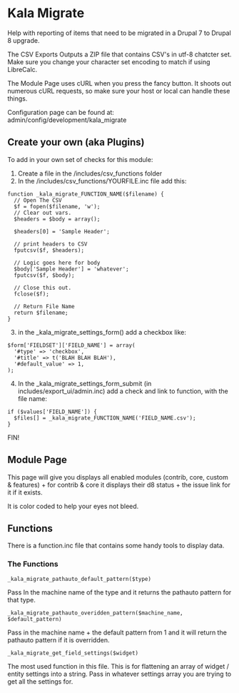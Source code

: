 # Kala Migrate

Help with reporting of items that need to be migrated in a Drupal 7 to Drupal 8 upgrade.

The CSV Exports Outputs a ZIP file that contains CSV's in utf-8 chatcter set.  Make sure you change your character set encoding to match if using LibreCalc.

The Module Page uses cURL when you press the fancy button.  It shoots out numerous cURL requests, so make sure your host or local can handle these things.

Configuration page can be found at: admin/config/development/kala_migrate

## Create your own (aka Plugins)

To add in your own set of checks for this module:

1. Create a file in the /includes/csv_functions folder
2. In the /includes/csv_functions/YOURFILE.inc file add this:

```
function _kala_migrate_FUNCTION_NAME($filename) {
  // Open The CSV
  $f = fopen($filename, 'w');
  // Clear out vars.
  $headers = $body = array();

  $headers[0] = 'Sample Header';

  // print headers to CSV
  fputcsv($f, $headers);

  // Logic goes here for body
  $body['Sample Header'] = 'whatever';
  fputcsv($f, $body);

  // Close this out.
  fclose($f);

  // Return File Name
  return $filename;
}
```

3. in the _kala_migrate_settings_form() add a checkbox like:
```
$form['FIELDSET']['FIELD_NAME'] = array(
  '#type' => 'checkbox',
  '#title' => t('BLAH BLAH BLAH'),
  '#default_value' => 1,
);
```

4. In the _kala_migrate_settings_form_submit (in includes/export_ui/admin.inc) add a check and link to function, with the file name:
```
if ($values['FIELD_NAME']) {
  $files[] = _kala_migrate_FUNCTION_NAME('FIELD_NAME.csv');
}
```

FIN!

## Module Page

This page will give you displays all enabled modules (contrib, core, custom & features) + for contrib & core it displays their d8 status + the issue link for it if it exists.

It is color coded to help your eyes not bleed.

## Functions

There is a function.inc file that contains some handy tools to display data.

### The Functions

```
_kala_migrate_pathauto_default_pattern($type)
```
Pass In the machine name of the type and it returns the pathauto pattern for that type.

```
_kala_migrate_pathauto_overidden_pattern($machine_name, $default_pattern)
```
Pass in the machine name + the default pattern from 1 and it will return the pathauto pattern if it is overridden.

```
_kala_migrate_get_field_settings($widget)
```
The most used function in this file.  This is for flattening an array of widget / entity settings into a string.  Pass in whatever settings array you are trying to get all the settings for.

